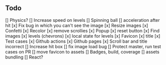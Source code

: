 ## Todo
[] Physics?
    [] Increase speed on levels
    [] Spinning ball
    [] acceleration after hit
[x] Fix bug in which you can't see the image
[x] Resize images
[x] Confetti
[x] Recolor
[x] remove scrollies
[x] Popup
[x] reset button
[x] Find images
[x] levels (chevrons)
[x] local state for levels
[x] Favicon
[x] title
[x] Test cases
[x] Github actions
[x] Github pages
[x] Scroll bar and title incorrect
[] Increase hit box
[] fix image load bug
[] Protect master, run test cases on PR
[] move favicon to assets
[] Badges, build, coverage
[] assets bundling
[] React?